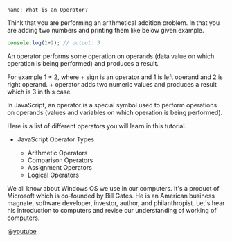 ```ngMeta
name: What is an Operator?
```

Think that you are performing an arithmetical addition problem. In that you are adding two numbers and printing them like below given example.

```javascript
console.log(1+2); // output: 3
 ```

An operator performs some operation on operands (data value on which operation is being performed) and produces a result. 

For example 1 + 2, where + sign is an operator and 1 is left operand and 2 is right operand. + operator adds two numeric values and produces a result which is 3 in this case.

In JavaScript, an operator is a special symbol used to perform operations on operands (values and variables on which operation is being performed). 


Here is a list of different operators you will learn in this tutorial.


- JavaScript Operator Types

    - Arithmetic Operators
    - Comparison Operators
    - Assignment Operators
    - Logical Operators


We all know about Windows OS we use in our computers. It's a product of Microsoft which is co-founded by Bill Gates. He is an American business magnate, software developer, investor, author, and philanthropist. Let's hear his introduction to computers and revise our understanding of working of computers.  

@[youtube](OAx_6-wdslM)